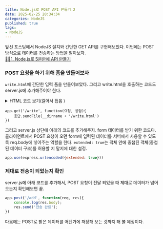 ```yaml
---
title: Node.js로 POST API 만들기 2            
date: 2025-02-25 20:34:34
categories: NodeJS         
published: true 
tags:
- NodeJS         
---  
```



앞선 포스팅에서 NodeJS 설치와 간단한 GET API를 구현해보았다. 이번에는 POST 방식으로 데이터를 전송하는 방법을 알아보자.  
[🙋‍♂️1. Node.js로 5분만에 API 만들기](https://rustywhite404.github.io/nodejs/2025/02/25/Hi_Node/#) 

  

### POST 요청을 하기 위해 폼을 만들어보자      
`write.html`에 간단한 입력 폼을 만들어보았다. 그리고 write.html을 호출하는 코드도 server.js에 추가해주어야 한다.  
<details><summary>HTML 코드 보기(길어서 접음 )
</summary>  

```  
<!doctype html>
  <html lang="en">
    <head>
      <!-- Required meta tags -->
      <meta charset="utf-8">
      <meta name="viewport" content="width=device-width, initial-scale=1, shrink-to-fit=no">

      <!-- Bootstrap CSS -->
      <link rel="stylesheet" href="https://cdn.jsdelivr.net/npm/bootstrap@4.4.1/dist/css/bootstrap.min.css" integrity="sha384-Vkoo8x4CGsO3+Hhxv8T/Q5PaXtkKtu6ug5TOeNV6gBiFeWPGFN9MuhOf23Q9Ifjh" crossorigin="anonymous">

      <title>Write Page</title>
    </head>
    <body>
      <nav class="navbar navbar-expand-lg navbar-light bg-light">
        <a class="navbar-brand" href="#">Navbar</a>
        <button class="navbar-toggler" type="button" data-toggle="collapse" data-target="#navbarNavAltMarkup" aria-controls="navbarNavAltMarkup" aria-expanded="false" aria-label="Toggle navigation">
          <span class="navbar-toggler-icon"></span>
        </button>
        <div class="collapse navbar-collapse" id="navbarNavAltMarkup">
          <div class="navbar-nav">
            <a class="nav-item nav-link active" href="#">Home <span class="sr-only">(current)</span></a>
            <a class="nav-item nav-link" href="#">Features</a>
            <a class="nav-item nav-link" href="#">Pricing</a>
            <a class="nav-item nav-link disabled" href="#" tabindex="-1" aria-disabled="true">Disabled</a>
          </div>
        </div>
      </nav>
      <div class="container mt-5">
        <form action="/add" method="POST">
          <h3>Things To Do</h3> 
          <h5 class="mt-4">오늘의 할 일</h5> 
          <input class="form-control form-control-sm" type="text" placeholder="오늘의 할 일" name="title">

          <h5 class="mt-4">세부내용</h5>
          <div class="form-group">
            <textarea class="form-control" id="exampleFormControlTextarea1" placeholder="세부내용" rows="3" name="content"></textarea>
          </div>
          <button type="submit" class="btn btn-primary" data-toggle="button" aria-pressed="false">
            저장하기
          </button>
        </form>
      </div>


      <!-- Optional JavaScript -->
      <!-- jQuery first, then Popper.js, then Bootstrap JS -->
      <script src="https://code.jquery.com/jquery-3.4.1.slim.min.js" integrity="sha384-J6qa4849blE2+poT4WnyKhv5vZF5SrPo0iEjwBvKU7imGFAV0wwj1yYfoRSJoZ+n" crossorigin="anonymous"></script>
      <script src="https://cdn.jsdelivr.net/npm/popper.js@1.16.0/dist/umd/popper.min.js" integrity="sha384-Q6E9RHvbIyZFJoft+2mJbHaEWldlvI9IOYy5n3zV9zzTtmI3UksdQRVvoxMfooAo" crossorigin="anonymous"></script>
      <script src="https://cdn.jsdelivr.net/npm/bootstrap@4.4.1/dist/js/bootstrap.min.js" integrity="sha384-wfSDF2E50Y2D1uUdj0O3uMBJnjuUD4Ih7YwaYd1iqfktj0Uod8GCExl3Og8ifwB6" crossorigin="anonymous"></script>
    </body>
  </html>
``` 
</details> 
     

```JS 
app.get('/write', function(요청, 응답){
    응답.sendFile(__dirname + '/write.html')
})
```  

그리고 server.js 상단에 아래의 코드를 추가해주자. form 데이터를 받기 위한 코드다. 
클라이언트에서 POST 요청이 오면 form에 입력된 데이터를 서버에서 사용할 수 있도록 req.body에 넣어주는 역할을 한다. 
`extended: true`는 객체 안에 중첩된 객체(중첩된 데이터 구조)를 허용할 지 말지에 대한 설정. 
```js  
app.use(express.urlencoded({extended: true})) 
```

### 제대로 전송이 되었는지 확인  
server.js에 아래 코드를 추가해서, POST 요청이 전달 되었을 때 제대로 데이터가 넘어오는지 확인해보면 끝.  
```js  
app.post('/add', function(req, res){
    console.log(res.body);
    res.send('전송 완료');
})
``` 


다음에는 POST로 받은 데이터를 어딘가에 저장해 보는 것까지 해 볼 예정이다. 